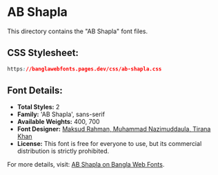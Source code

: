 # AB Shapla

This directory contains the "AB Shapla" font files.

## CSS Stylesheet:
```css
https://banglawebfonts.pages.dev/css/ab-shapla.css
```

## Font Details:
- **Total Styles:** 2
- **Family:** 'AB Shapla', sans-serif
- **Available Weights:** 400, 700
- **Font Designer:** [Maksud Rahman, Muhammad Nazimuddaula, Tirana Khan](https://web.archive.org/web/20160408060023/http://www.amarbornomala.gov.bd/fonts/details/1)
- **License:** This font is free for everyone to use, but its commercial distribution is strictly prohibited.

For more details, visit: [AB Shapla on Bangla Web Fonts](https://banglawebfonts.pages.dev/ab-shapla/#about).